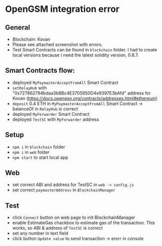 # OpenGSM integration error

## General
- Blockchain: Kovan
- Please see attached screenshot with errors.
- Test Smart Contracts can be found in `blockchain` folder. I had to create local versions because I need the latest solidity version, 0.8.7.

## Smart Contracts flow:
- deployed `MyPaymasterAcceptFromAll` Smart Contract
- `setRelayHub` with "0x727862794bdaa3b8Bc4E3705950D4e9397E3bAfd" address for Kovan (https://docs.opengsn.org/contracts/addresses.html#ethereum)
- `deposit` 0.4 ETH in `MyPaymasterAcceptFromAll` Smart Contract -> balanceOf in `RelayHub` is correct
- deployed `MyForwarder` Smart Contract
- deployed `TestSC` with `MyForwarder` address

## Setup
- `npm i` in `blockchain` folder
- `npm i` in `web` folder
- `npm start` to start local app
 
## Web
- set correct ABI and address for TestSC in `web -> config.js`
- set correct `paymasterAddress` in `BlockchainManager`

## Test
- click `Connect` button on web page to init BlockchainManager
- enable EstimateGas chackbox to estimate gas of the transaction. This works, so ABI & address of `TestSC` is correct
- set any number in text field
- click button `Update value` to send transaction -> erorr in console
